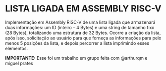 # LISTA LIGADA EM ASSEMBLY RISC-V

Implementação em Assembly RISC-V de uma lista ligada que armazenará duas informações: um ID (inteiro – 4 Bytes) e uma string de tamanho fixo (28 Bytes), totalizando uma estrutura de 32 Bytes. Ocorre a criação da lista, após isso, solicitação ao usuário para que forneça as informações para pelo menos 5 posições da lista, e depois percorrer a lista imprimindo esses elementos. 

**IMPORTANTE:** Esse foi um trabalho em grupo feita com @arthurqm e miguel prates
